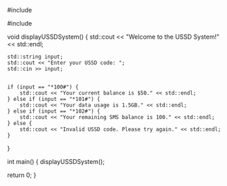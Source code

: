 

#include <iostream>

#include <string>

void displayUSSDSystem() {
    std::cout << "Welcome to the USSD System!" << std::endl;

    std::string input;
    std::cout << "Enter your USSD code: ";
    std::cin >> input;

    
    if (input == "*100#") {
        std::cout << "Your current balance is $50." << std::endl;
    } else if (input == "*101#") {
        std::cout << "Your data usage is 1.5GB." << std::endl;
    } else if (input == "*102#") {
        std::cout << "Your remaining SMS balance is 100." << std::endl;
    } else {
        std::cout << "Invalid USSD code. Please try again." << std::endl;
    }
}

int main() {
    displayUSSDSystem();
    

return 0;
}